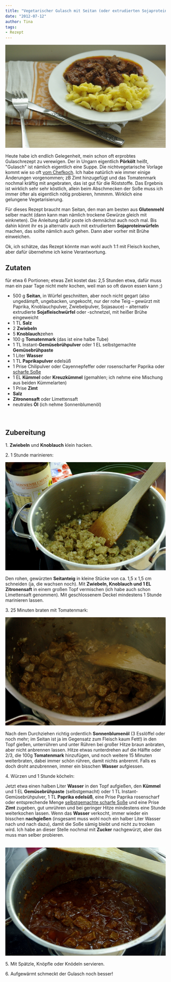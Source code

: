 ```yaml
---
title: "Vegetarischer Gulasch mit Seitan (oder extrudierten Sojaproteinwürfeln)"
date: "2012-07-12" 
author: Tina
tags:
- Rezept
---
```


[![](images/igp9247.jpg "_IGP9247")](http://apfeleimer.wordpress.com/2012/07/12/vegetarischer-gulasch-mit-seitan-oder-extrudierten-sojaproteinwurfeln/_igp9247/)

Heute habe ich endlich Gelegenheit, mein schon oft erprobtes Gulaschrezept zu verewigen. Der in Ungarn eigentlich **Pörkölt** heißt, "Gulasch" ist nämlich eigentlich eine Suppe. Die nichtvegetarische Vorlage kommt wie so oft [vom Chefkoch](http://www.chefkoch.de/rezepte/736011176204394/Ungarischer-Gulasch-Poerkoelt.html). Ich habe natürlich wie immer einige Änderungen vorgenommen; zB Zimt hinzugefügt und das Tomatenmark nochmal kräftig mit angebraten, das ist gut für die Röststoffe. Das Ergebnis ist wirklich sehr sehr köstlich, allein beim Abschmecken der Soße muss ich immer öfter als eigentlich nötig probieren, hmmmm. Wirklich eine gelungene Vegetarisierung.

Für dieses Rezept braucht man Seitan, den man am besten aus **Glutenmehl** selber macht (dann kann man nämlich trockene Gewürze gleich mit einkneten). Die Anleitung dafür poste ich demnächst auch noch mal. Bis dahin könnt ihr es ja alternativ auch mit extrudiertem **Sojaproteinwürfeln** machen, das sollte nämlich auch gehen. Dann aber vorher mit Brühe einweichen.

Ok, ich schätze, das Rezept könnte man wohl auch 1:1 mit Fleisch kochen, aber dafür übernehme ich keine Verantwortung.

## Zutaten

für etwa 6 Portionen; etwas Zeit kostet das: 2,5 Stunden etwa, dafür muss man ein paar Tage nicht mehr kochen, weil man so oft davon essen kann ;)

- 500 g **Seitan**, in Würfel geschnitten, aber noch nicht gegart (also ungedämpft, ungebacken, ungekocht, nur der rohe Teig – gewürzt mit Paprika, Knoblauchpulver, Zwiebelpulver, Sojasauce) – alternativ extrudierte **Sojafleischwürfel** oder -schnetzel, mit heißer Brühe eingeweicht
- 1 TL **Salz**
- 2 **Zwiebeln**
- 5 **Knoblauch**zehen
- 100 g **Tomatenmark** (das ist eine halbe Tube)
- 1 TL Instant-**Gemüsebrühpulver** oder 1 EL selbstgemachte **Gemüsebrühpaste**
- 1 Liter **Wasser**
- 1 TL **Paprikapulver** edelsüß
- 1 Prise Chilipulver oder Cayennepfeffer oder rosenscharfer Paprika oder [scharfe Soße](http://apfeleimer.wordpress.com/2012/06/27/2-miniprojekte-eistee-mit-sirup-und-scharfe-sose/ "2 Miniprojekte: Eistee mit Sirup und scharfe Soße")
- 1 EL **Kümmel** oder **Kreuzkümmel** (gemahlen; ich nehme eine Mischung aus beiden Kümmelarten)
- 1 Prise **Zimt**
- **Salz**
- **Zitronensaft** oder Limettensaft
- neutrales **Öl** (ich nehme Sonnenblumenöl)

　

## Zubereitung　

1\. **Zwiebeln** und **Knoblauch** klein hacken.

2\. 1 Stunde marinieren:

[![](images/imgp9242.jpg "IMGP9242")](http://apfeleimer.wordpress.com/2012/07/12/vegetarischer-gulasch-mit-seitan-oder-extrudierten-sojaproteinwurfeln/imgp9242/)

Den rohen, gewürzten **Seitanteig** in kleine Stücke von ca. 1,5 x 1,5 cm schneiden (ja, die wachsen noch). Mit **Zwiebeln, Knoblauch und 1 EL Zitronensaft** in einem großen Topf vermischen (ich habe auch schon Limettensaft genommen). Mit geschlossenem Deckel mindestens 1 Stunde marinieren lassen.

3\. 25 Minuten braten mit Tomatenmark:

[![](images/imgp9243.jpg "IMGP9243")](http://apfeleimer.wordpress.com/2012/07/12/vegetarischer-gulasch-mit-seitan-oder-extrudierten-sojaproteinwurfeln/imgp9243/)

Nach dem Durchziehen richtig ordentlich **Sonnenblumenöl** (3 Esslöffel oder noch mehr; im Seitan ist ja im Gegensatz zum Fleisch kaum Fett!) in den Topf gießen, unterrühren und unter Rühren bei großer Hitze braun anbraten, aber nicht anbrennen lassen. Hitze etwas runterdrehen auf die Hälfte oder 2/3, die 100g **Tomatenmark** hinzufügen, und noch weitere 15 Minuten weiterbraten, dabei immer schön rühren, damit nichts anbrennt. Falls es doch droht anzubrennen, immer ein bisschen **Wasser** aufgiessen.

4\. Würzen und 1 Stunde köcheln:

Jetzt etwa einen halben Liter **Wasser** in den Topf aufgießen, den **Kümmel** und 1 EL **Gemüsebrühpaste** (selbstgemacht) oder 1 TL Instant-Gemüsebrühpulver, 1 TL **Paprika edelsüß**, eine Prise Paprika rosenscharf oder entsprechende Menge [selbstgemachte scharfe Soße](http://apfeleimer.wordpress.com/2012/06/27/2-miniprojekte-eistee-mit-sirup-und-scharfe-sose/ "2 Miniprojekte: Eistee mit Sirup und scharfe Soße") und eine Prise **Zimt** zugeben, gut umrühren und bei geringer Hitze mindestens eine Stunde weiterkochen lassen. Wenn das **Wasser** verkocht, immer wieder ein bisschen **nachgießen** (insgesamt muss wohl noch ein halber Liter Wasser nach und nach dazu), damit die Soße sämig bleibt und nicht zu trocken wird. Ich habe an dieser Stelle nochmal mit **Zucker** nachgewürzt, aber das muss man selber probieren.

 [![](images/imgp9244.jpg "IMGP9244")](http://apfeleimer.wordpress.com/2012/07/12/vegetarischer-gulasch-mit-seitan-oder-extrudierten-sojaproteinwurfeln/imgp9244/)

5\. Mit Spätzle, Knöpfle oder Knödeln servieren.

6\. Aufgewärmt schmeckt der Gulasch noch besser!
